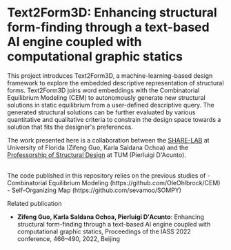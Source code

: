 # Text2Form3D: Enhancing structural form-finding through a text-based AI engine coupled with computational graphic statics

This project introduces Text2Form3D, a machine-learning-based design framework to explore the embedded descriptive representation of structural forms.
Text2Form3D joins word embeddings with the Combinatorial Equilibrium Modeling (CEM) to autonomously generate new structural solutions in static equilibrium from a user-defined descriptive query.
The generated structural solutions can be further evaluated by various quantitative and qualitative criteria to constrain the design space towards a solution that fits the designer's preferences.
<br>

The work presented here is a collaboration between the [SHARE-LAB](https://www.ai-share-lab.com/) at University of Florida (Zifeng Guo, Karla Saldana Ochoa)
and the [Professorship of Structural Design](https://www.arc.ed.tum.de/sd/structural-design/) at TUM (Pierluigi D'Acunto).

<br>
The code published in this repository relies on the previous studies of
- Combinatorial Equilibrium Modeling (https://github.com/OleOhlbrock/CEM)
- Self-Organizing Map (https://github.com/sevamoo/SOMPY)
<br>

Related publication
- __Zifeng Guo, Karla Saldana Ochoa, Pierluigi D′Acunto__: Enhancing structural form-finding through a text-based AI engine coupled with computational graphic statics, Proceedings of the IASS 2022 conference,  466–490, 2022, Beijing
<br>




